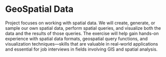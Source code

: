 # GeoSpatial Data

Project focuses on working with spatial data. We will create, generate, or sample our own spatial data, perform spatial queries, and visualize both the data and the results of those queries. The exercise will help gain hands-on experience with spatial data formats, geospatial query functions, and visualization techniques—skills that are valuable in real-world applications and essential for job interviews in fields involving GIS and spatial analysis.
